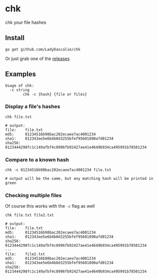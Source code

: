 # chk
chk your file hashes

## Install

`go get github.com/LadyDascalie/chk`

Or just grab one of the [releases](https://github.com/LadyDascalie/chk/releases)

## Examples

```
Usage of chk:
  -c string
    	chk -c {hash} {file or files}
```

### Display a file's hashes

```
chk file.txt

# output:
file:    file.txt
md5:     01234516b98bac202ecaee7ac4001234
sha1:    012343ee5e6b4b0d3255bfef95601890afd01234
sha256:  0123444298fc1c149afbf4c8996fb92427ae41e4649b934ca495991b78501234
```

### Compare to a known hash

```
chk -c 01234516b98bac202ecaee7ac4001234 file.txt

# output will be the same, but any matching hash will be printed in green
```


### Checking multiple files

Of course this works with the `-c` flag as well
```
chk file.txt file2.txt

# output:
file:    file.txt
md5:     01234516b98bac202ecaee7ac4001234
sha1:    012343ee5e6b4b0d3255bfef95601890afd01234
sha256:  0123444298fc1c149afbf4c8996fb92427ae41e4649b934ca495991b78501234
---
file:    file2.txt
md5:     01234516b98bac202ecaee7ac4001234
sha1:    012343ee5e6b4b0d3255bfef95601890afd01234
sha256:  0123444298fc1c149afbf4c8996fb92427ae41e4649b934ca495991b78501234

```
